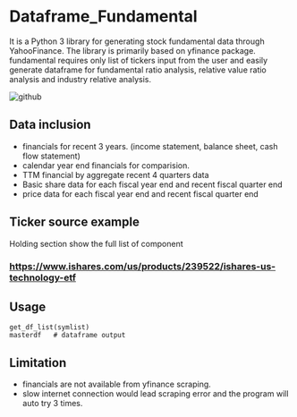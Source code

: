 # Dataframe_Fundamental
It is a Python 3 library for generating stock fundamental data through YahooFinance.
The library is primarily based on yfinance package. fundamental requires only list of tickers input from the user and easily generate dataframe for fundamental ratio analysis, relative value ratio analysis and industry relative analysis.

![github](https://user-images.githubusercontent.com/46503526/72200258-4bddb500-3415-11ea-99b2-cde974a7031f.jpg)

## Data inclusion
- financials for recent 3 years. (income statement, balance sheet, cash flow statement)
- calendar year end financials for comparision.
- TTM financial by aggregate recent 4 quarters data
- Basic share data for each fiscal year end and recent fiscal quarter end
- price data for each fiscal year end and recent fiscal quarter end

## Ticker source example
Holding section show the full list of component
### https://www.ishares.com/us/products/239522/ishares-us-technology-etf


## Usage
```
get_df_list(symlist)
masterdf   # dataframe output

```

## Limitation
- financials are not available from yfinance scraping. 
- slow internet connection would lead scraping error and the program will auto try 3 times. 

